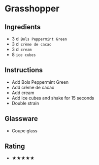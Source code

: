# Grasshopper

## Ingredients
- 3 cl `Bols Peppermint Green`
- 3 cl `crème de cacao`
- 3 cl `cream`
- 8 `ice cubes`

## Instructions
- Add Bols Peppermint Green
- Add crème de cacao
- Add cream
- Add ice cubes and shake for 15 seconds
- Double strain

## Glassware
- Coupe glass

## Rating
- ★★★★★